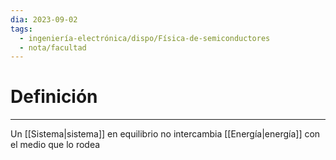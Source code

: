 ```yaml
---
dia: 2023-09-02
tags:
  - ingeniería-electrónica/dispo/Física-de-semiconductores
  - nota/facultad
---
```

# Definición
---
Un [[Sistema|sistema]] en equilibrio no intercambia [[Energía|energía]] con el medio que lo rodea